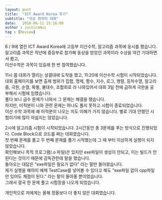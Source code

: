 ```yaml
---
layout: post
title:  "ICT Award Korea 후기"
subtitle: "사상 최악의 대회"
date:   2018-06-11 15:16:00
author : justiceHui
tag : [Review]
---
```

6 / 9에 열린 ICT Award Korea에 고등부 이산수학, 알고리즘 과목에 응시를 했습니다.<br>
알고리즘 과목은 작년에 중등부로 참가해 동상을 받았던 과목이라 수상을 약간 기대하면서 봤고,<br>
이산수학은 과목이 있길래 한 번 참여했습니다.

11시 쯤 대회가 열리는 성결대에 도착을 했고, 11:20에 이산수학 시험이 시작되었습니다.<br>
대회 홈페이지를 보면 출제 범위가 집합, 명제, 함수, 지수, 로그, 행렬, 등차수열, 알고리즘, 극한, 순열, 확통, 불대수, 조합회로 라 나와있어서 대회 3일 전에 급하게 극한을 공부해서 시험에 임했습니다.<br>풀다 보니 급수 문제가 나와서 그 문제는 해결을 했습니다.<br>
하지만, 미적분이 나와 관련 문제는 하나도 풀지 못하고 시험이 종료되었습니다.<br>
이산 수학 과목에 왜 미적분이 나오는 지도 이해가 가지 않습니다. 별로 기대 안했던 시험이기에 많이 아쉽지는 않았습니다.

2시에 알고리즘 시험이 시작되었습니다. 2시간동안 총 3문제를 푸는 방식으로 진행되었다. Code Block으로 코드를 짜는 대회였습니다.<br>
첫 번째 문제를 풀고 두 번째 문제를 풀기 시작했는데 그 때 부터 이상하게 실행이 되지 않았습니다.<br>
확인해보니 목적 프로그램(.o 파일)은 있지만 exe파일이 생성이 안되고, 이는 빌드가 안된다는 것이기 때문에 감독관한테 말을 했습니다.<br>
돌아오는 대답은 "exe파일은 필요가 없다" 라는 말만 돌아왔습니다.<br>
제가 실행을 해야지 예제 TestCase를 넣어볼 수 있다고 해도 "exe파일 없이 cpp파일만 있어도 채점이 된다." 라는 말이 돌아올 뿐이었습니다.<br>
그래서 결국 한 문제 풀고 시험장을 나오게 되었습니다.

개인적으로 저에게는 올해 정올보다 더 좋지 않은 대회였습니다.
